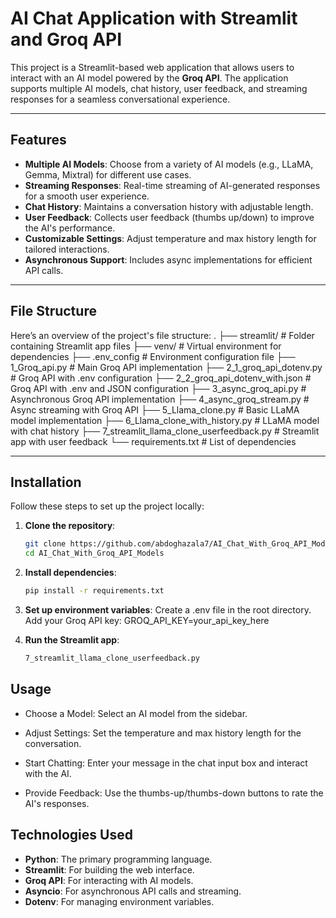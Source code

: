 # AI Chat Application with Streamlit and Groq API

This project is a Streamlit-based web application that allows users to interact with an AI model powered by the **Groq API**. The application supports multiple AI models, chat history, user feedback, and streaming responses for a seamless conversational experience.

---

## Features

- **Multiple AI Models**: Choose from a variety of AI models (e.g., LLaMA, Gemma, Mixtral) for different use cases.
- **Streaming Responses**: Real-time streaming of AI-generated responses for a smooth user experience.
- **Chat History**: Maintains a conversation history with adjustable length.
- **User Feedback**: Collects user feedback (thumbs up/down) to improve the AI's performance.
- **Customizable Settings**: Adjust temperature and max history length for tailored interactions.
- **Asynchronous Support**: Includes async implementations for efficient API calls.

---

## File Structure

Here’s an overview of the project's file structure:
.
├── streamlit/ # Folder containing Streamlit app files
├── venv/ # Virtual environment for dependencies
├── .env_config # Environment configuration file
├── 1_Groq_api.py # Main Groq API implementation
├── 2_1_groq_api_dotenv.py # Groq API with .env configuration
├── 2_2_groq_api_dotenv_with.json # Groq API with .env and JSON configuration
├── 3_async_groq_api.py # Asynchronous Groq API implementation
├── 4_async_groq_stream.py # Async streaming with Groq API
├── 5_Llama_clone.py # Basic LLaMA model implementation
├── 6_Llama_clone_with_history.py # LLaMA model with chat history
├── 7_streamlit_llama_clone_userfeedback.py # Streamlit app with user feedback
└── requirements.txt # List of dependencies

---

## Installation

Follow these steps to set up the project locally:

1. **Clone the repository**:
   ```bash
   git clone https://github.com/abdoghazala7/AI_Chat_With_Groq_API_Models.git
   cd AI_Chat_With_Groq_API_Models

2. **Install dependencies**:
   ```bash
   pip install -r requirements.txt

3. **Set up environment variables**:
   Create a .env file in the root directory.
   Add your Groq API key:
   GROQ_API_KEY=your_api_key_here

4. **Run the Streamlit app**:
   ```bash
   7_streamlit_llama_clone_userfeedback.py

## Usage
- Choose a Model: Select an AI model from the sidebar.

- Adjust Settings: Set the temperature and max history length for the conversation.

- Start Chatting: Enter your message in the chat input box and interact with the AI.

- Provide Feedback: Use the thumbs-up/thumbs-down buttons to rate the AI's responses.   
   
## Technologies Used

- **Python**: The primary programming language.
- **Streamlit**: For building the web interface.
- **Groq API**: For interacting with AI models.
- **Asyncio**: For asynchronous API calls and streaming.
- **Dotenv**: For managing environment variables.
